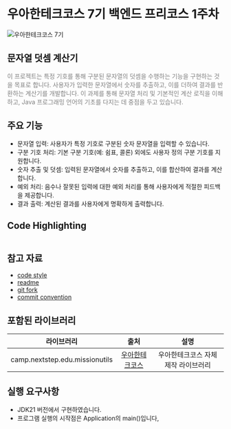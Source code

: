 # 우아한테크코스 7기 백엔드 프리코스 1주차
![우아한테크코스 7기](https://oopy.lazyrockets.com/api/v2/notion/image?src=https%3A%2F%2Fprod-files-secure.s3.us-west-2.amazonaws.com%2Ff71cbdcd-b763-41af-9bbb-42abdb18bd6a%2F8725996b-9c63-4691-927f-2989a2f47ca8%2Fcover-22x.png&blockId=8705deab-d8f2-476b-9892-98b37b020779&width=2400')

## 문자열 덧셈 계산기

<span style="color: #808080">이 프로젝트는 특정 기호를 통해 구분된 문자열의 덧셈을 수행하는 기능을 구현하는 것을 목표로 합니다. 사용자가 입력한 문자열에서 숫자를 추출하고, 이를 더하여 결과를 반환하는 계산기를 개발합니다. 이 과제를 통해 문자열 처리 및 기본적인 계산 로직을 이해하고, Java 프로그래밍 언어의 기초를 다지는 데 중점을 두고 있습니다.</span>

## 주요 기능

- 문자열 입력: 사용자가 특정 기호로 구분된 숫자 문자열을 입력할 수 있습니다.
- 구분 기호 처리: 기본 구분 기호(예: 쉼표, 콜론) 외에도 사용자 정의 구분 기호를 지원합니다.
- 숫자 추출 및 덧셈: 입력된 문자열에서 숫자를 추출하고, 이를 합산하여 결과를 계산합니다.
- 예외 처리: 음수나 잘못된 입력에 대한 예외 처리를 통해 사용자에게 적절한 피드백을 제공합니다.
- 결과 출력: 계산된 결과를 사용자에게 명확하게 출력합니다.

## Code Highlighting

```java

```

## 참고 자료

- [code style](https://github.com/woowacourse/woowacourse-docs/tree/main/styleguide/java)
- [readme](https://insight.infograb.net/blog/2023/08/23/good-readme/)
- [git fork](https://github.com/woowacourse-precourse/java-calculator-7)
- [commit convention](https://gist.github.com/stephenparish/9941e89d80e2bc58a153)

## 포함된 라이브러리

|라이브러리|출처|설명|
|:---:|:---:|:---:|
|camp.nextstep.edu.missionutils|[우아한테크코스](https://www.woowacourse.io/)|우아한테크코스 자체 제작 라이브러리|

## 실행 요구사항
* JDK21 버전에서 구현하였습니다.
* 프로그램 실행의 시작점은 Application의 main()입니다,
